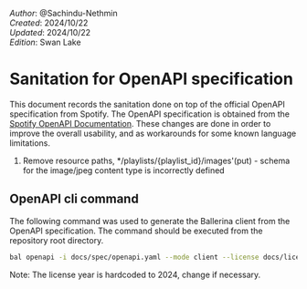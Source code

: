 _Author_:  @Sachindu-Nethmin\
_Created_: 2024/10/22\
_Updated_: 2024/10/22\
_Edition_: Swan Lake

# Sanitation for OpenAPI specification

This document records the sanitation done on top of the official OpenAPI specification from Spotify. 
The OpenAPI specification is obtained from the [Spotify OpenAPI Documentation](https://developer.spotify.com/reference/web-api/open-api-schema.yaml).
These changes are done in order to improve the overall usability, and as workarounds for some known language limitations.

[//]: # (TODO: Add sanitation details)
1. Remove resource paths,
    */playlists/{playlist_id}/images'(put) - schema for the image/jpeg content type is incorrectly defined
 

## OpenAPI cli command

The following command was used to generate the Ballerina client from the OpenAPI specification. The command should be executed from the repository root directory.

```bash
bal openapi -i docs/spec/openapi.yaml --mode client --license docs/license.txt -o ballerina
```
Note: The license year is hardcoded to 2024, change if necessary.

